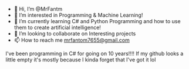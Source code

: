 - 👋 Hi, I’m @MrFantm
- 👀 I’m interested in Programming & Machine Learning!
- 🌱 I’m currently learning C# and Python Programming and how to use them to create artificial intelligence!
- 💞️ I’m looking to collaborate on Interesting projects
- 📫 How to reach me mrfantom7655@gmail.com

I've been programming in C# for going on 10 years!!!! If my github looks a little empty it's mostly because I kinda forget that I've got it lol

